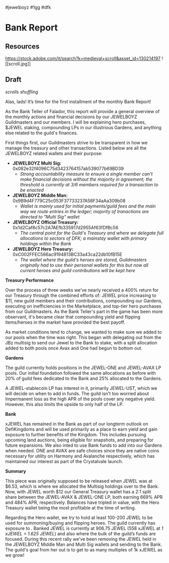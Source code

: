 #jewelboyz #1gg #dfk 

# Bank Report

## Resources
https://stock.adobe.com/it/search?k=medieval+scroll&asset_id=130214197
![[scroll.jpg]]

## Draft

_scrolls shuffling_

Alas, lads! It’s time for the first installment of the monthly Bank Report! 

As the Bank Teller of Falador, this report will provide a general overview of the monthly actions and financial decisions by our JEWELBOYZ Guildmasters and our members. I will be explaining hero purchases, $JEWEL staking, compounding LPs in our illustrious Gardens, and anything else related to the guild's finances.

First things first, our Guildmasters strive to be transparent in how we manage the treasury and other transactions. Listed below are all the JEWELBOYZ related wallets and their purpose:

-   **JEWELBOYZ Multi Sig:** 0x082e32f4096C75d3423764157ab539077b69BD39
    -   _Strong accountability measure to ensure a single member can’t make financial decisions without the majority in agreement; the threshold is currently at 3/6 members required for a transaction to be enacted_
-   **JEWELBOYZ Middle Man:** 0x9B9d4F779C25c053F37733237A58F34aAa309b08
    -   _Wallet is mainly used for initial payments/guild fees and the main way we route entries in the ledger; majority of tranactions are directed to "Multi Sig" wallet_
-   **JEWELBOYZ Official Treasury:** 0x1d2Caf8c57c2A7AEfb335917d2955Af63fDfBc56
    -   _The central point for the Guild's Treasury and where we delegate full allocations to sectors of DFK; a mainstay wallet with primary holdings within the Bank_
-   **JEWELBOYZ Hero Treasury:** 0xC002FFEC566ac9194813BC33a43ca22db10fB15E
    -   _The wallet where the guild's heroes are stored, Guildmasters originally had to use their personal wallets for this but now all current heroes and guild contributions will be kept here_

**Treasury Performance**

Over the process of three weeks we've nearly received a 400% return for our Treasury through the combined efforts of: JEWEL price increasing to $11, new guild members and their contributions, compounding our Gardens, executing on inefficiencies in the Marketplace, and top-tier hero purchases from our Guildmasters. As the Bank Teller's part in the game has been more observant, it's became clear that compounding yield and flipping items/heroes in the market have provided the best payoff.

As market conditions tend to change, we wanted to make sure we added to our pools when the time was right. This began with delegating out from the JBz multisig to send our Jewel to the Bank to stake, with a split allocation added to both pools once Avax and One had begun to bottom out.

**Gardens**

The guild currently holds positions in the JEWEL-ONE and JEWEL-AVAX LP pools. Our initial foundation followed the same allocations as before with 20% of guild fees dedicated to the Bank and 25% allocated to the Gardens.

A JEWEL-stablecoin LP has interest in it, primarily JEWEL-UST, which we will decide on when to add in funds. The guild isn't too worried about Impermanent loss as the high APR of the pools cover any negative yield. However, this also limits the upside to only half of the LP. 

**Bank**

xJEWEL has remained in the Bank as part of our longterm outlook on DefiKingdoms and will be used primarily as a place to earn yield and gain exposure to further benefits of the Kingdom. This includes pursuing upcoming land auctions, being eligible for snapshots, and preparing for future expansions. We also inted to use Bank funds to add into our Gardens when needed. ONE and AVAX are safe choices since they are native coins necessary for utility on Harmony and Avalanche respectively, which has maintained our interest as part of the Crystalvale launch.

**Summary**

This piece was originally supposed to be released when JEWEL was at $6.53, which is where we allocated the Multisig holdings over to the Bank. Now, with JEWEL worth $12  our General Treasury wallet has a 2:1 split share between the JEWEL-AVAX & JEWEL-ONE LP, both earning 669% APR and 484% APR, respectively. Balances have tripled in value, with the Hero Treasury wallet being the most profitable at the time of writing.

Regarding the Hero wallet, we try to hold at least 100-200 JEWEL to be used for summoning/buying and flipping heroes. The guild currently has exposure to . Banked JEWEL is currently at 906.75 JEWEL (558 xJEWEL at _1 xJEWEL = 1.625 JEWEL_) and also where the bulk of the guild’s funds are focused. During this recent rally we've been removing the JEWEL held in the JEWELBOYZ Middle Man and Multi Sig wallets and sending to the Bank. The guild's goal from her out is to get to as many multiples of 1k xJEWEL as we grow!